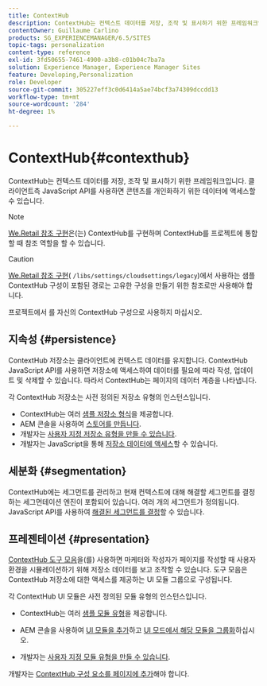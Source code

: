 ```yaml
---
title: ContextHub
description: ContextHub는 컨텍스트 데이터를 저장, 조작 및 표시하기 위한 프레임워크입니다
contentOwner: Guillaume Carlino
products: SG_EXPERIENCEMANAGER/6.5/SITES
topic-tags: personalization
content-type: reference
exl-id: 3fd50655-7461-4900-a3b8-c01b04c7ba7a
solution: Experience Manager, Experience Manager Sites
feature: Developing,Personalization
role: Developer
source-git-commit: 305227eff3c0d6414a5ae74bcf3a74309dccdd13
workflow-type: tm+mt
source-wordcount: '284'
ht-degree: 1%

---
```


# ContextHub{#contexthub}

ContextHub는 컨텍스트 데이터를 저장, 조작 및 표시하기 위한 프레임워크입니다. 클라이언트측 JavaScript API를 사용하면 콘텐츠를 개인화하기 위한 데이터에 액세스할 수 있습니다.

>[!NOTE]
>
>[We.Retail 참조 구현](/help/sites-developing/we-retail.md)은(는) ContextHub를 구현하며 ContextHub를 프로젝트에 통합할 때 참조 역할을 할 수 있습니다.

>[!CAUTION]
>
>[We.Retail 참조 구현](/help/sites-developing/we-retail.md)( `/libs/settings/cloudsettings/legacy`)에서 사용하는 샘플 ContextHub 구성이 포함된 경로는 고유한 구성을 만들기 위한 참조로만 사용해야 합니다.
>
>프로젝트에서 를 자신의 ContextHub 구성으로 사용하지 마십시오.

## 지속성 {#persistence}

ContextHub 저장소는 클라이언트에 컨텍스트 데이터를 유지합니다. ContextHub JavaScript API를 사용하면 저장소에 액세스하여 데이터를 필요에 따라 작성, 업데이트 및 삭제할 수 있습니다. 따라서 ContextHub는 페이지의 데이터 계층을 나타냅니다.

각 ContextHub 저장소는 사전 정의된 저장소 유형의 인스턴스입니다.

* ContextHub는 여러 [샘플 저장소 형식](/help/sites-developing/ch-samplestores.md)을 제공합니다.
* AEM 콘솔을 사용하여 [스토어를 만듭니다](ch-configuring.md#creating-a-contexthub-store).
* 개발자는 [사용자 지정 저장소 유형을 만들 수 있습니다](/help/sites-developing/ch-extend.md#creating-custom-store-candidates).
* 개발자는 JavaScript을 통해 [저장소 데이터에 액세스](/help/sites-developing/ch-adding.md#interacting-with-contexthub-stores)할 수 있습니다.

## 세분화 {#segmentation}

ContextHub에는 세그먼트를 관리하고 현재 컨텍스트에 대해 해결할 세그먼트를 결정하는 세그먼테이션 엔진이 포함되어 있습니다. 여러 개의 세그먼트가 정의됩니다. JavaScript API를 사용하여 [해결된 세그먼트를 결정](/help/sites-developing/ch-adding.md#determining-resolved-contexthub-segments)할 수 있습니다.

## 프레젠테이션 {#presentation}

[ContextHub 도구 모음](/help/sites-authoring/ch-previewing.md)을(를) 사용하면 마케터와 작성자가 페이지를 작성할 때 사용자 환경을 시뮬레이션하기 위해 저장소 데이터를 보고 조작할 수 있습니다. 도구 모음은 ContextHub 저장소에 대한 액세스를 제공하는 UI 모듈 그룹으로 구성됩니다.

각 ContextHub UI 모듈은 사전 정의된 모듈 유형의 인스턴스입니다.

* ContextHub는 여러 [샘플 모듈 유형](/help/sites-developing/ch-samplemodules.md)을 제공합니다.
* AEM 콘솔을 사용하여 [UI 모듈을 추가](ch-configuring.md#adding-a-ui-module)하고 [UI 모드에서 해당 모듈을 그룹화](ch-configuring.md#adding-a-ui-mode)하십시오.

* 개발자는 [사용자 지정 모듈 유형을 만들 수 있습니다](/help/sites-developing/ch-extend.md#creating-contexthub-ui-module-types).

개발자는 [ContextHub 구성 요소를 페이지에 추가](/help/sites-developing/ch-adding.md)해야 합니다.
